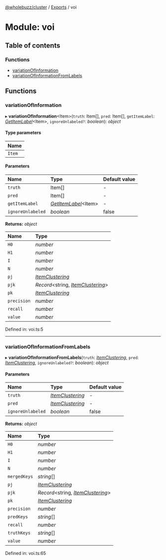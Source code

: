[@wholebuzz/cluster](../README.md) / [Exports](../modules.md) / voi

# Module: voi

## Table of contents

### Functions

- [variationOfInformation](voi.md#variationofinformation)
- [variationOfInformationFromLabels](voi.md#variationofinformationfromlabels)

## Functions

### variationOfInformation

▸ **variationOfInformation**<Item\>(`truth`: Item[], `pred`: Item[], `getItemLabel`: [*GetItemLabel*](cluster.md#getitemlabel)<Item\>, `ignoreUnlabeled?`: *boolean*): *object*

#### Type parameters

| Name |
| :------ |
| `Item` |

#### Parameters

| Name | Type | Default value |
| :------ | :------ | :------ |
| `truth` | Item[] | - |
| `pred` | Item[] | - |
| `getItemLabel` | [*GetItemLabel*](cluster.md#getitemlabel)<Item\> | - |
| `ignoreUnlabeled` | *boolean* | false |

**Returns:** *object*

| Name | Type |
| :------ | :------ |
| `H0` | *number* |
| `H1` | *number* |
| `I` | *number* |
| `N` | *number* |
| `pj` | [*ItemClustering*](cluster.md#itemclustering) |
| `pjk` | *Record*<string, [*ItemClustering*](cluster.md#itemclustering)\> |
| `pk` | [*ItemClustering*](cluster.md#itemclustering) |
| `precision` | *number* |
| `recall` | *number* |
| `value` | *number* |

Defined in: voi.ts:5

___

### variationOfInformationFromLabels

▸ **variationOfInformationFromLabels**(`truth`: [*ItemClustering*](cluster.md#itemclustering), `pred`: [*ItemClustering*](cluster.md#itemclustering), `ignoreUnlabeled?`: *boolean*): *object*

#### Parameters

| Name | Type | Default value |
| :------ | :------ | :------ |
| `truth` | [*ItemClustering*](cluster.md#itemclustering) | - |
| `pred` | [*ItemClustering*](cluster.md#itemclustering) | - |
| `ignoreUnlabeled` | *boolean* | false |

**Returns:** *object*

| Name | Type |
| :------ | :------ |
| `H0` | *number* |
| `H1` | *number* |
| `I` | *number* |
| `N` | *number* |
| `mergedKeys` | *string*[] |
| `pj` | [*ItemClustering*](cluster.md#itemclustering) |
| `pjk` | *Record*<string, [*ItemClustering*](cluster.md#itemclustering)\> |
| `pk` | [*ItemClustering*](cluster.md#itemclustering) |
| `precision` | *number* |
| `predKeys` | *string*[] |
| `recall` | *number* |
| `truthKeys` | *string*[] |
| `value` | *number* |

Defined in: voi.ts:65
